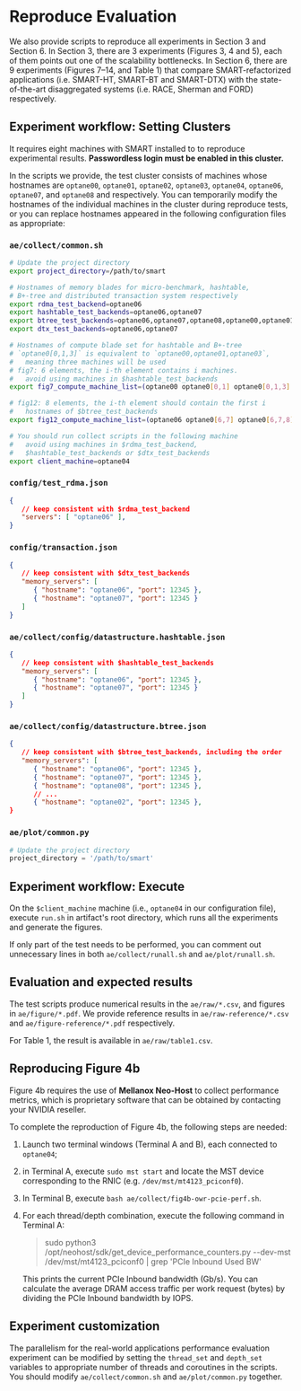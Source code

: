 # Reproduce Evaluation
We also provide scripts to reproduce all experiments in Section 3 and Section 6. In Section 3, there are 3 experiments (Figures 3, 4 and 5), each of them points out one of the scalability bottlenecks. In Section 6, there are 9 experiments (Figures 7–14, and Table 1) that compare SMART-refactorized applications (i.e. SMART-HT, SMART-BT and SMART-DTX) with the state-of-the-art disaggregated systems (i.e. RACE, Sherman and FORD) respectively.

## Experiment workflow: Setting Clusters
It requires eight machines with SMART installed to to reproduce experimental results. 
**Passwordless
login must be enabled in this cluster.** 

In the scripts we provide, the test
cluster consists of machines whose hostnames are `optane00`, `optane01`, `optane02`, `optane03`,
`optane04`, `optane06`, `optane07`, and `optane08` and respectively. You can temporarily modify the hostnames of the individual
machines in the cluster during reproduce tests, or you can
replace hostnames appeared in the following configuration
files as appropriate:
### `ae/collect/common.sh`
```bash
# Update the project directory
export project_directory=/path/to/smart

# Hostnames of memory blades for micro-benchmark, hashtable, 
# B+-tree and distributed transaction system respectively
export rdma_test_backend=optane06
export hashtable_test_backends=optane06,optane07
export btree_test_backends=optane06,optane07,optane08,optane00,optane01,optane03,optane04,optane02
export dtx_test_backends=optane06,optane07

# Hostnames of compute blade set for hashtable and B+-tree
# `optane0[0,1,3]` is equivalent to `optane00,optane01,optane03`,
#   meaning three machines will be used
# fig7: 6 elements, the i-th element contains i machines.
#   avoid using machines in $hashtable_test_backends
export fig7_compute_machine_list=(optane00 optane0[0,1] optane0[0,1,3] optane0[0,1,3,4] optane0[0,1,3,4,2] optane0[0,1,3,4,2,8])

# fig12: 8 elements, the i-th element should contain the first i
#   hostnames of $btree_test_backends
export fig12_compute_machine_list=(optane06 optane0[6,7] optane0[6,7,8] optane0[6,7,8,0] optane0[6,7,8,0,1] optane0[6,7,8,0,1,3] optane0[6,7,8,0,1,3,4] optane0[6,7,8,0,1,3,4,2])

# You should run collect scripts in the following machine
#   avoid using machines in $rdma_test_backend, 
#   $hashtable_test_backends or $dtx_test_backends
export client_machine=optane04
```
### `config/test_rdma.json`
```json
{
   // keep consistent with $rdma_test_backend
   "servers": [ "optane06" ],
}
```
### `config/transaction.json`
   ```json
   {
      // keep consistent with $dtx_test_backends
      "memory_servers": [
         { "hostname": "optane06", "port": 12345 },
         { "hostname": "optane07", "port": 12345 }
      ]
   }
   ```
### `ae/collect/config/datastructure.hashtable.json`
```json
{
   // keep consistent with $hashtable_test_backends
   "memory_servers": [
      { "hostname": "optane06", "port": 12345 },
      { "hostname": "optane07", "port": 12345 }
   ]
}
```
### `ae/collect/config/datastructure.btree.json`
```json
{
   // keep consistent with $btree_test_backends, including the order
   "memory_servers": [
      { "hostname": "optane06", "port": 12345 },
      { "hostname": "optane07", "port": 12345 },
      { "hostname": "optane08", "port": 12345 },
      // ...
      { "hostname": "optane02", "port": 12345 },
}
```
### `ae/plot/common.py`
```python
# Update the project directory
project_directory = '/path/to/smart'
```

## Experiment workflow: Execute
On the `$client_machine` machine (i.e., `optane04` in our configuration file), execute `run.sh` in artifact's
root directory, which runs all the experiments and generate the
figures. 

If only part of the test needs to be performed, you can comment out unnecessary lines in both `ae/collect/runall.sh` and `ae/plot/runall.sh`.

## Evaluation and expected results
The test scripts produce numerical results in the `ae/raw/*.csv`, and figures in `ae/figure/*.pdf`. We provide reference results in `ae/raw-reference/*.csv` and `ae/figure-reference/*.pdf` respectively.

For Table 1, the result is available in `ae/raw/table1.csv`. 

## Reproducing Figure 4b
Figure 4b requires the use of **Mellanox Neo-Host** to collect performance metrics, which is proprietary software that can be obtained by contacting your NVIDIA reseller.

To complete the reproduction of Figure 4b, the following steps are needed:
1. Launch two terminal windows (Terminal A and B), each connected to `optane04`;
2. in Terminal A, execute `sudo mst start` and locate the MST device corresponding to the RNIC (e.g. `/dev/mst/mt4123_pciconf0`).
3. In Terminal B, execute `bash ae/collect/fig4b-owr-pcie-perf.sh`.
4. For each thread/depth combination, execute the following command in Terminal A:
   > sudo python3 /opt/neohost/sdk/get_device_performance_counters.py --dev-mst /dev/mst/mt4123_pciconf0 | grep 'PCIe Inbound Used BW'

   This prints the current PCIe Inbound bandwidth (Gb/s). You can calculate the average DRAM access traffic per work request (bytes) by dividing the PCIe Inbound bandwidth by IOPS.

## Experiment customization
The parallelism for the real-world applications performance evaluation experiment can be modified by setting the `thread_set` and `depth_set` variables to appropriate number of threads and coroutines in the scripts. You should modify `ae/collect/common.sh` and `ae/plot/common.py` together.
